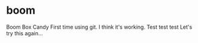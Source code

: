 # boom
Boom Box Candy
First time using git. 
I think it's working.
Test test test
Let's try this again...
